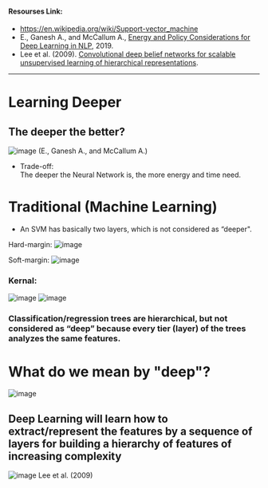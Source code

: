#### Resourses Link:
 - https://en.wikipedia.org/wiki/Support-vector_machine   
 - E., Ganesh A., and McCallum A., [Energy and Policy Considerations for Deep Learning in NLP](https://arxiv.org/pdf/1906.02243.pdf), 2019.   
 - Lee et al. (2009). [Convolutional deep belief networks for scalable unsupervised learning of hierarchical representations](https://dl.acm.org/doi/10.1145/1553374.1553453).   
___________________________________________________________________________________________________________________________________________________________________________________


# Learning Deeper    
## The deeper the better?    
![image](https://user-images.githubusercontent.com/88390140/132099314-1bc8139b-0fdc-41dd-a0ce-4fd4a4eaa184.png)     (E., Ganesh A., and McCallum A.)     
 - Trade-off:    
The deeper the Neural Network is, the more energy and time need.      

# Traditional (Machine Learning)      
 - An SVM has basically two layers, which is not considered as “deeper".        

Hard-margin:
![image](https://user-images.githubusercontent.com/88390140/132099587-69fe9bef-df5c-4422-8c8d-1932056942f4.png)     
     
Soft-margin:
![image](https://user-images.githubusercontent.com/88390140/132099602-8ef82fc7-18b9-4d3b-adf4-e4f4f836f102.png)      

### Kernal:   
![image](https://user-images.githubusercontent.com/88390140/132099698-02f813d7-352e-46e2-bcd1-f7e3ab2f5060.png)
![image](https://user-images.githubusercontent.com/88390140/132099720-60051388-ed3e-4f1a-8222-1cdc88b9a81c.png)
### Classification/regression trees are hierarchical, but not considered as “deep” because every tier (layer) of the trees analyzes the same features.      

# What do we mean by "deep"? 
![image](https://user-images.githubusercontent.com/88390140/132105281-b35ce4ec-6c99-4cd8-b863-5c0a3f9a26c4.png)
## Deep Learning will learn how to extract/represent the features by a sequence of layers for building a hierarchy of features of increasing complexity
![image](https://user-images.githubusercontent.com/88390140/132100070-d4312bf1-1679-402a-9bda-ed0d3ca21023.png)    Lee et al. (2009) 

